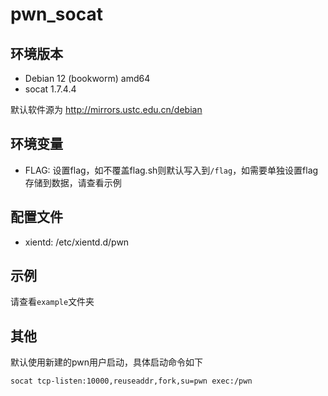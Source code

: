 # pwn_socat

## 环境版本

- Debian 12 (bookworm) amd64
- socat 1.7.4.4

默认软件源为 http://mirrors.ustc.edu.cn/debian

## 环境变量

- FLAG: 设置flag，如不覆盖flag.sh则默认写入到`/flag`，如需要单独设置flag存储到数据，请查看示例

## 配置文件

- xientd: /etc/xientd.d/pwn

## 示例

请查看`example`文件夹

## 其他

默认使用新建的pwn用户启动，具体启动命令如下

```bash
socat tcp-listen:10000,reuseaddr,fork,su=pwn exec:/pwn
```
